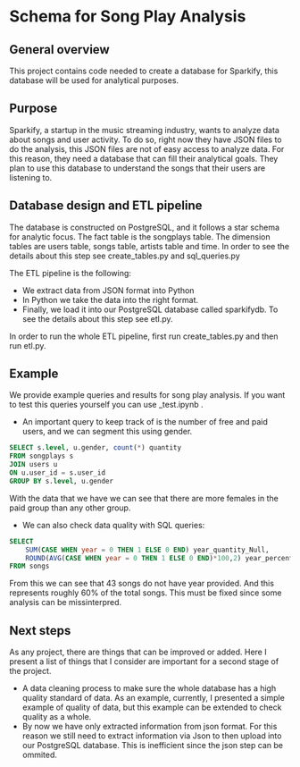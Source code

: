 # Schema for Song Play Analysis
## General overview
This project contains code needed to create a database for Sparkify, this database will be used for analytical purposes.

## Purpose
Sparkify, a startup in the music streaming industry, wants to analyze data about songs and user activity.
To do so, right now they have JSON files to do the analysis, this JSON files are not of easy access to analyze data.
For this reason, they need a database that can fill their analytical goals.
They plan to use this database to understand the songs that their users are listening to.

## Database design and ETL pipeline
The database is constructed on PostgreSQL, and it follows a star schema for analytic focus.
The fact table is the songplays table. 
The dimension tables are users table, songs table, artists table and time.
In order to see the details about this step see create_tables.py and sql_queries.py

The ETL pipeline is the following:
- We extract data from JSON format into Python
- In Python we take the data into the right format.
- Finally, we load it into our PostgreSQL database called sparkifydb.
To see the details about this step see etl.py.

In order to run the whole ETL pipeline, first run create_tables.py and then run etl.py.

## Example
We provide example queries and results for song play analysis. 
If you want to test this queries yourself you can use _test.ipynb .

- An important query to keep track of is the number of free and paid users, and we can segment this using gender.

```sql
SELECT s.level, u.gender, count(*) quantity 
FROM songplays s 
JOIN users u 
ON u.user_id = s.user_id
GROUP BY s.level, u.gender
```

With the data that we have we can see that there are more females in the paid group than any other group.

- We can also check data quality with SQL queries:
```sql
SELECT 
    SUM(CASE WHEN year = 0 THEN 1 ELSE 0 END) year_quantity_Null, 
    ROUND(AVG(CASE WHEN year = 0 THEN 1 ELSE 0 END)*100,2) year_percentage_null 
FROM songs
```

From this we can see that 43 songs do not have year provided.
And this represents roughly 60% of the total songs. 
This must be fixed since some analysis can be missinterpred.

## Next steps
As any project, there are things that can be improved or added. 
Here I present a list of things that I consider are important for a second stage of the project.

- A data cleaning process to make sure the whole database has a high quality standard of data. 
As an example, currently, I presented a simple example of quality of data, but this example can be extended to check quality as a whole. 
- By now we have only extracted information from json format. 
For this reason we still need to extract information via Json to then upload into our PostgreSQL database. 
This is inefficient since the json step can be ommited. 

